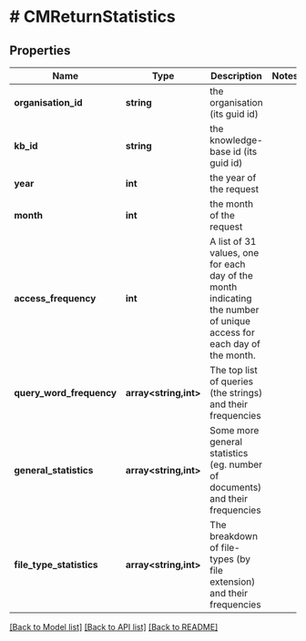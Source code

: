 # # CMReturnStatistics

## Properties

Name | Type | Description | Notes
------------ | ------------- | ------------- | -------------
**organisation_id** | **string** | the organisation (its guid id) |
**kb_id** | **string** | the knowledge-base id (its guid id) |
**year** | **int** | the year of the request |
**month** | **int** | the month of the request |
**access_frequency** | **int** | A list of 31 values, one for each day of the month indicating the number of unique access for each day of the month. |
**query_word_frequency** | **array<string,int>** | The top list of queries (the strings) and their frequencies |
**general_statistics** | **array<string,int>** | Some more general statistics (eg. number of documents) and their frequencies |
**file_type_statistics** | **array<string,int>** | The breakdown of file-types (by file extension) and their frequencies |

[[Back to Model list]](../../README.md#models) [[Back to API list]](../../README.md#endpoints) [[Back to README]](../../README.md)
